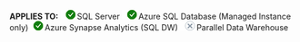 <Token>**APPLIES TO:** ![yes](media/yes.png)SQL Server ![yes](media/yes.png)Azure SQL Database (Managed Instance only)![yes](media/yes.png)Azure Synapse Analytics (SQL DW) ![no](media/no.png)Parallel Data Warehouse </Token>
